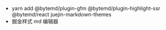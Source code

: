 - yarn add @bytemd/plugin-gfm @bytemd/plugin-highlight-ssr @bytemd/react juejin-markdown-themes
- 掘金样式 md 编辑器
